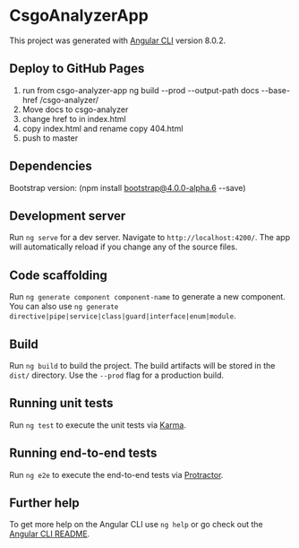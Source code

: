 # CsgoAnalyzerApp

This project was generated with [Angular CLI](https://github.com/angular/angular-cli) version 8.0.2.

## Deploy to GitHub Pages
1. run from csgo-analyzer-app ng build --prod --output-path docs --base-href /csgo-analyzer/
2. Move docs to csgo-analyzer
3. change href to <base href="/csgo-analyzer/docs"> in index.html
4. copy index.html and rename copy 404.html
5. push to master

## Dependencies
Bootstrap version: (npm install bootstrap@4.0.0-alpha.6 --save)

## Development server

Run `ng serve` for a dev server. Navigate to `http://localhost:4200/`. The app will automatically reload if you change any of the source files.

## Code scaffolding

Run `ng generate component component-name` to generate a new component. You can also use `ng generate directive|pipe|service|class|guard|interface|enum|module`.

## Build

Run `ng build` to build the project. The build artifacts will be stored in the `dist/` directory. Use the `--prod` flag for a production build.

## Running unit tests

Run `ng test` to execute the unit tests via [Karma](https://karma-runner.github.io).

## Running end-to-end tests

Run `ng e2e` to execute the end-to-end tests via [Protractor](http://www.protractortest.org/).

## Further help

To get more help on the Angular CLI use `ng help` or go check out the [Angular CLI README](https://github.com/angular/angular-cli/blob/master/README.md).
